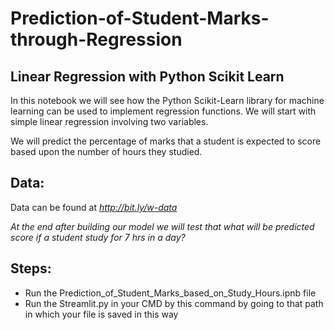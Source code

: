 # Prediction-of-Student-Marks-through-Regression 
  
## Linear Regression with Python Scikit Learn 

In this notebook we will see how the Python Scikit-Learn library for machine learning can be used to implement regression functions. We will start with simple linear regression involving two variables.  

We will predict the percentage of marks that a student is expected to score based upon the number of hours they studied.

## Data: 
Data can be found at *http://bit.ly/w-data*
  
*At the end after building our model we will test that what will be predicted score if a student study for 7 hrs in a day?*

## Steps:  

- Run the Prediction_of_Student_Marks_based_on_Study_Hours.ipnb file
- Run the Streamlit.py in your CMD by this command by going to that path in which your file is saved in this way
